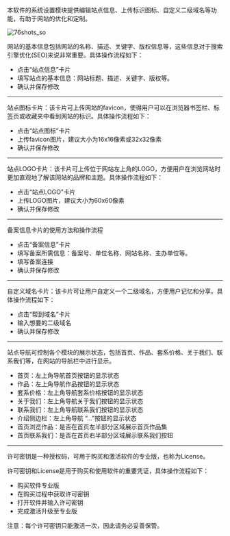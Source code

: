 本软件的系统设置模块提供编辑站点信息、上传标识图标、自定义二级域名等功能，有助于网站的优化和定制。

![76shots_so](https://nice-photo-1256312109.cos.ap-shanghai.myqcloud.com/site/638shots_so.png)

网站的基本信息包括网站的名称、描述、关键字、版权信息等，这些信息对于搜索引擎优化(SEO)来说非常重要。具体操作流程如下：

- 点击“站点信息”卡片
- 填写站点的基本信息：网站标题、描述、关键字、版权等。
- 确认并保存修改

---

站点图标卡片：该卡片可上传网站的favicon，使得用户可以在浏览器书签栏、标签页或收藏夹中看到网站的标识。具体操作流程如下：

- 点击“站点图标”卡片
- 上传favicon图片，建议大小为16x16像素或32x32像素
- 确认并保存修改

---

站点LOGO卡片：该卡片可上传位于网站左上角的LOGO，方便用户在浏览网站时更加直观地了解该网站的品牌和主题。具体操作流程如下：

- 点击“站点LOGO”卡片
- 上传LOGO图片，建议大小为60x60像素
- 确认并保存修改

---

备案信息卡片的使用方法和操作流程

- 点击“备案信息”卡片
- 填写备案所需信息：备案号、单位名称、网站名称、主办单位等。
- 填写备案连接
- 确认并保存修改

---

自定义域名卡片：该卡片可让用户自定义一个二级域名，方便用户记忆和分享。具体操作流程如下：

- 点击“帮到域名”卡片
- 输入想要的二级域名
- 确认并保存修改

---

站点导航可控制各个模块的展示状态，包括首页、作品、套系价格、关于我们、联系我们等，在网站的导航栏中进行显示。

- 首页：左上角导航首页按钮的显示状态
- 作品：左上角导航作品按钮的显示状态
- 套系价格：左上角导航套系价格按钮的显示状态
- 关于我们：左上角导航关于我们按钮的显示状态
- 联系我们：左上角导航联系我们按钮的显示状态
- 介绍侧边栏：左上角导航 “...”按钮的显示状态
- 首页浏览作品：是否在首页左半部分区域展示首页作品集
- 首页联系我们：是否在首页右半部分区域展示联系我们按钮

---

许可密钥是一种授权码，可用于购买和激活软件的专业版，也称为License。

许可密钥和License是用于购买和使用软件的重要凭证，具体操作流程如下：

- 购买软件专业版
- 在购买过程中获取许可密钥
- 打开软件并输入许可密钥
- 完成激活升级至专业版

注意：每个许可密钥只能激活一次，因此请务必妥善保管。